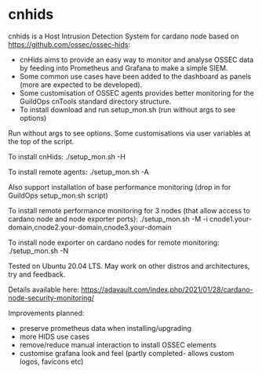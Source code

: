 # cnhids
cnhids is a Host Intrusion Detection System for cardano node based on https://github.com/ossec/ossec-hids:

- cnHids aims to provide an easy way to monitor and analyse OSSEC data by feeding into Prometheus and Grafana to make a simple SIEM.
- Some common use cases have been added to the dashboard as panels (more are expected to be developed).
- Some customisation of OSSEC agents provides better monitoring for the GuildOps cnTools standard directory structure.
- To install download and run setup_mon.sh (run without args to see options)

Run without args to see options. Some customisations via user variables at the top of the script.

To install cnHids:
./setup_mon.sh -H

To install remote agents:
./setup_mon.sh -A

Also support installation of base performance monitoring (drop in for GuildOps setup_mon.sh script)

To install remote performance monitoring for 3 nodes (that allow access to cardano node and node exporter ports):
./setup_mon.sh -M -i cnode1.your-domain,cnode2.your-domain,cnode3.your-domain

To install node exporter on cardano nodes for remote monitoring:
./setup_mon.sh -N

Tested on Ubuntu 20.04 LTS. May work on other distros and architectures, try and feedback.

Details available here:
https://adavault.com/index.php/2021/01/28/cardano-node-security-monitoring/

Improvements planned:

- preserve prometheus data when installing/upgrading
- more HIDS use cases
- remove/reduce manual interaction to install OSSEC elements
- customise grafana look and feel (partly completed- allows custom logos, favicons etc)

